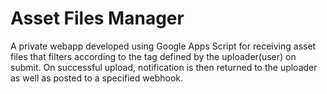 # Asset Files Manager
A private webapp developed using Google Apps Script for receiving asset files that filters according to the tag defined by the uploader(user) on submit.
On successful upload, notification is then returned to the uploader as well as posted to a specified webhook.
